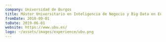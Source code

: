 ```yaml
---
company: Universidad de Burgos
title: Máster Universitario en Inteligencia de Negocio y Big Data en Entornos Seguros
fromDate: 2018-09-01
toDate: 2019-06-01
website: https://www.ubu.es/
logo: ~/assets/images/experience/ubu.png
---
```

